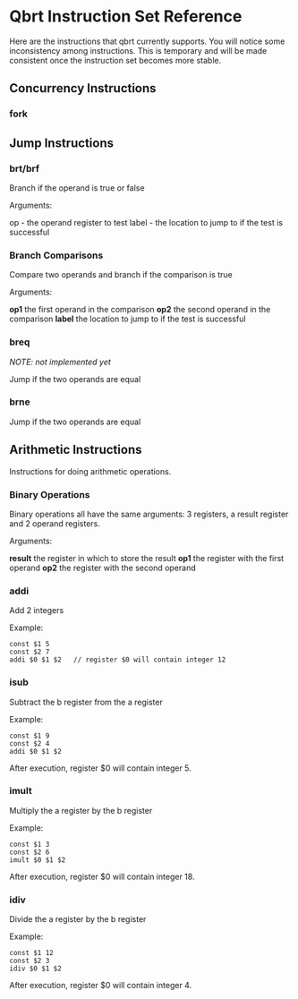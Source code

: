 # Qbrt Instruction Set Reference

Here are the instructions that qbrt currently supports. You will
notice some inconsistency among instructions. This is temporary
and will be made consistent once the instruction set becomes more
stable.

## Concurrency Instructions

### fork

## Jump Instructions

### brt/brf

Branch if the operand is true or false

Arguments: <op> <label>

op - the operand register to test
label - the location to jump to if the test is successful

### Branch Comparisons

Compare two operands and branch if the comparison is true

Arguments: <op1> <op2> <label>

**op1** the first operand in the comparison
**op2** the second operand in the comparison
**label** the location to jump to if the test is successful

### breq

*NOTE: not implemented yet*

Jump if the two operands are equal

### brne

Jump if the two operands are equal

## Arithmetic Instructions

Instructions for doing arithmetic operations.

### Binary Operations

Binary operations all have the same arguments: 3 registers, a result
register and 2 operand registers.

Arguments: <result> <op1> <op2>

**result** the register in which to store the result
**op1** the register with the first operand
**op2** the register with the second operand

### addi

Add 2 integers

Example:
```
const $1 5
const $2 7
addi $0 $1 $2	// register $0 will contain integer 12
```

### isub

Subtract the b register from the a register

Example:
```
const $1 9
const $2 4
addi $0 $1 $2
```
After execution, register $0 will contain integer 5.

### imult

Multiply the a register by the b register

Example:
```
const $1 3
const $2 6
imult $0 $1 $2
```
After execution, register $0 will contain integer 18.

### idiv

Divide the a register by the b register

Example:
```
const $1 12
const $2 3
idiv $0 $1 $2
```
After execution, register $0 will contain integer 4.
